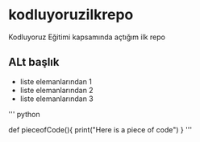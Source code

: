 # kodluyoruzilkrepo
Kodluyoruz Eğitimi kapsamında açtığım ilk repo

## ALt başlık

- liste elemanlarından 1 
- liste elemanlarından 2
- liste elemanlarından 3

''' python

def pieceofCode(){
	print("Here is a piece of code")
}
'''


